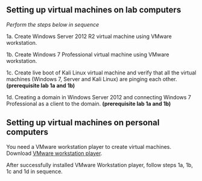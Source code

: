 ## Setting up virtual machines on lab computers

*Perform the steps below in sequence*

1a. Create Windows Server 2012 R2 virtual machine using VMware workstation.   

1b. Create Windows 7 Professional virtual machine using VMware workstation.    

1c. Create live boot of Kali Linux virtual machine and verify that all the virtual machines (Windows 7, Server and Kali Linux) are pinging each other. **(prerequisite lab 1a and 1b)**  

1d. Creating a domain in Windows Server 2012 and connecting Windows 7 Professional as a client to the domain. **(prerequisite lab 1a and 1b)**    

## Setting up virtual machines on personal computers

You need a VMware workstation player to create virtual machines. Download [VMware workstation player](https://my.vmware.com/en/web/vmware/free#desktop_end_user_computing/vmware_workstation_player/12_0).  

After successfully installed VMware Workstation player, follow steps 1a, 1b, 1c and 1d in sequence.  

